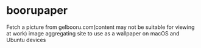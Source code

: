 # boorupaper
Fetch a picture from gelbooru.com(content may not be suitable for viewing at work) image aggregating site to use as a wallpaper on macOS and Ubuntu devices
